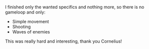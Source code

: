 I finished only the wanted specifics and nothing more, so there is no gameloop and only:
* Simple movement
* Shooting
* Waves of enemies

This was really hard and interesting, thank you Cornelius!
